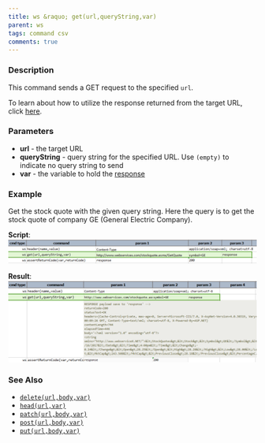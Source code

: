 ```yaml
---
title: ws &raquo; get(url,queryString,var)
parent: ws
tags: command csv
comments: true
---
```



### Description
This command sends a GET request to the specified `url`.

To learn about how to utilize the response returned from the target URL, click [here](index.html#http-response).


### Parameters
- **url** \- the target URL
- **queryString** \- query string for the specified URL.  Use `(empty)` to indicate no query string to send
- **var** \- the variable to hold the [response](index.html#http-response)


### Example
Get the stock quote with the given query string. Here the query is to get the stock quote of company
 GE (General Electric Company).<br/>

**Script**:<br/>
![](image/get_01.png)

**Result**:<br/>
![](image/get_02.png)


### See Also
- [`delete(url,body,var)`](delete(url,body,var))
- [`head(url,var)`](head(url,var))
- [`patch(url,body,var)`](patch(url,body,var))
- [`post(url,body,var)`](post(url,body,var))
- [`put(url,body,var)`](put(url,body,var))
